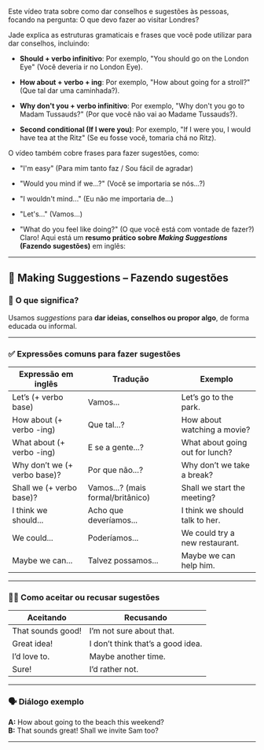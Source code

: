 
Este vídeo trata sobre como dar conselhos e sugestões às pessoas, focando na pergunta: O que devo fazer ao visitar Londres?

Jade explica as estruturas gramaticais e frases que você pode utilizar para dar conselhos, incluindo:

- **Should + verbo infinitivo**: Por exemplo, "You should go on the London Eye" (Você deveria ir no London Eye).
    
- **How about + verbo + ing**: Por exemplo, "How about going for a stroll?" (Que tal dar uma caminhada?).
    
- **Why don't you + verbo infinitivo**: Por exemplo, "Why don't you go to Madam Tussauds?" (Por que você não vai ao Madame Tussauds?).
    
- **Second conditional (If I were you)**: Por exemplo, "If I were you, I would have tea at the Ritz" (Se eu fosse você, tomaria chá no Ritz).
    

O vídeo também cobre frases para fazer sugestões, como:

- "I'm easy" (Para mim tanto faz / Sou fácil de agradar)
    
- "Would you mind if we...?" (Você se importaria se nós...?)
    
- "I wouldn't mind..." (Eu não me importaria de...)
    
- "Let's..." (Vamos...)
    
- "What do you feel like doing?" (O que você está com vontade de fazer?)
Claro! Aqui está um **resumo prático sobre _Making Suggestions_ (Fazendo sugestões)** em inglês:

---

## 💬 **Making Suggestions – Fazendo sugestões**

### 📌 **O que significa?**

Usamos _suggestions_ para **dar ideias, conselhos ou propor algo**, de forma educada ou informal.

---

### ✅ **Expressões comuns para fazer sugestões**

|Expressão em inglês|Tradução|Exemplo|
|---|---|---|
|Let’s (+ verbo base)|Vamos...|Let’s go to the park.|
|How about (+ verbo -ing)|Que tal...?|How about watching a movie?|
|What about (+ verbo -ing)|E se a gente...?|What about going out for lunch?|
|Why don’t we (+ verbo base)?|Por que não...?|Why don’t we take a break?|
|Shall we (+ verbo base)?|Vamos...? (mais formal/britânico)|Shall we start the meeting?|
|I think we should...|Acho que deveríamos...|I think we should talk to her.|
|We could...|Poderíamos...|We could try a new restaurant.|
|Maybe we can...|Talvez possamos...|Maybe we can help him.|

---

### 🙅‍♂️ **Como aceitar ou recusar sugestões**

|Aceitando|Recusando|
|---|---|
|That sounds good!|I’m not sure about that.|
|Great idea!|I don’t think that’s a good idea.|
|I’d love to.|Maybe another time.|
|Sure!|I’d rather not.|

---

### 🗣️ **Diálogo exemplo**

**A:** How about going to the beach this weekend?  
**B:** That sounds great! Shall we invite Sam too?

---
